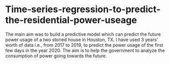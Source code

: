 # Time-series-regression-to-predict-the-residential-power-useage
The main aim was to build a predictive model which can predict the future power usage of a two storied house in Houston, TX. I have used 3 years’ worth of data i.e., from 2017 to 2019, to predict the power usage of the first few days in the year 2020. The aim is to help the government to analyze the consumption of power going towards the future.
